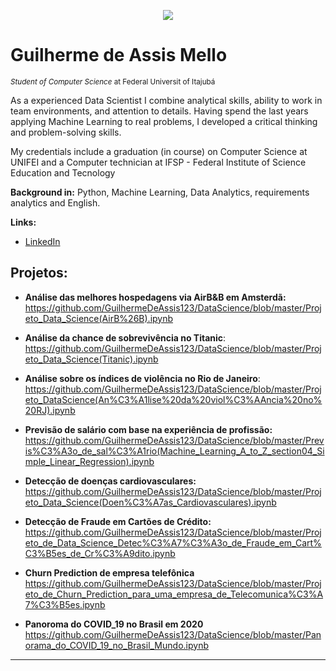 
<p align="center">
  <img src="https://as1.ftcdn.net/jpg/02/09/21/48/500_F_209214808_hGRtgY7FkyigiC7m2ZdUWU6GnXZi81Cf.jpg">
</p>

# Guilherme de Assis Mello
<sub>*Student of Computer Science* at Federal Universit of Itajubá</sub>

As a experienced Data Scientist I combine analytical skills, ability to work in team environments, and attention to details. Having spend the last years applying Machine Learning to real problems, I developed a critical thinking and problem-solving skills.

My credentials include a graduation (in course) on Computer Science at UNIFEI and a Computer technician at IFSP - Federal Institute of Science Education and Tecnology

**Background in:** Python, Machine Learning, Data Analytics, requirements analytics and English.

**Links:**
* [LinkedIn](https://www.linkedin.com/in/guilherme-de-assis-mello-763a4a199/)

## Projetos:

* **Análise das melhores hospedagens via AirB&B em Amsterdã:** https://github.com/GuilhermeDeAssis123/DataScience/blob/master/Projeto_Data_Science(AirB%26B).ipynb

* **Análise da chance de sobrevivência no Titanic**:
https://github.com/GuilhermeDeAssis123/DataScience/blob/master/Projeto_Data_Science(Titanic).ipynb

* **Análise sobre os índices de violência no Rio de Janeiro**:
https://github.com/GuilhermeDeAssis123/DataScience/blob/master/Projeto_DataScience(An%C3%A1lise%20da%20viol%C3%AAncia%20no%20RJ).ipynb

* **Previsão de salário com base na experiência de profissão:**
https://github.com/GuilhermeDeAssis123/DataScience/blob/master/Previs%C3%A3o_de_sal%C3%A1rio(Machine_Learning_A_to_Z_section04_Simple_Linear_Regression).ipynb

* **Detecção de doenças cardiovasculares:**
https://github.com/GuilhermeDeAssis123/DataScience/blob/master/Projeto_Data_Science(Doen%C3%A7as_Cardiovasculares).ipynb

* **Detecção de Fraude em Cartões de Crédito:**
https://github.com/GuilhermeDeAssis123/DataScience/blob/master/Projeto_de_Data_Science_Detec%C3%A7%C3%A3o_de_Fraude_em_Cart%C3%B5es_de_Cr%C3%A9dito.ipynb

* **Churn Prediction de empresa telefônica**
https://github.com/GuilhermeDeAssis123/DataScience/blob/master/Projeto_de_Churn_Prediction_para_uma_empresa_de_Telecomunica%C3%A7%C3%B5es.ipynb

* **Panoroma do COVID_19 no Brasil em 2020**
https://github.com/GuilhermeDeAssis123/DataScience/blob/master/Panorama_do_COVID_19_no_Brasil_Mundo.ipynb
---





